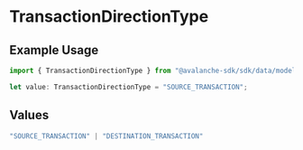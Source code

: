 # TransactionDirectionType

## Example Usage

```typescript
import { TransactionDirectionType } from "@avalanche-sdk/sdk/data/models/components";

let value: TransactionDirectionType = "SOURCE_TRANSACTION";
```

## Values

```typescript
"SOURCE_TRANSACTION" | "DESTINATION_TRANSACTION"
```